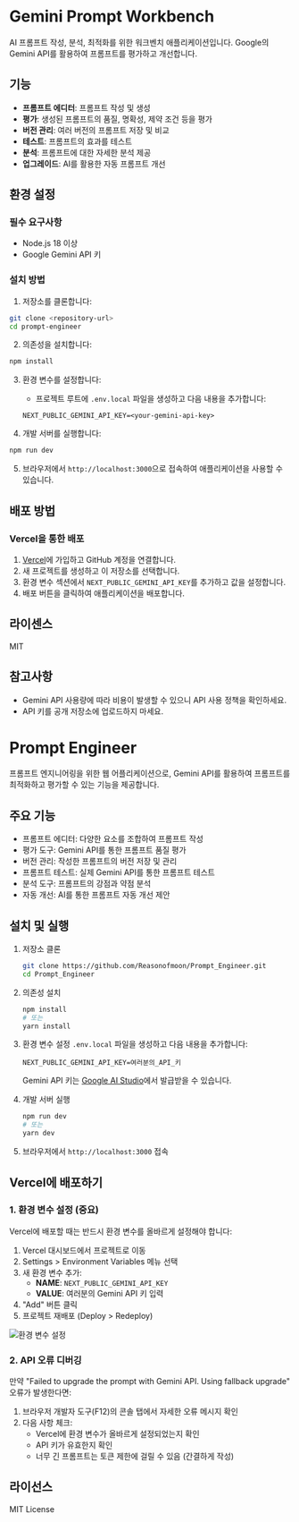 # Gemini Prompt Workbench

AI 프롬프트 작성, 분석, 최적화를 위한 워크벤치 애플리케이션입니다. Google의 Gemini API를 활용하여 프롬프트를 평가하고 개선합니다.

## 기능

- **프롬프트 에디터**: 프롬프트 작성 및 생성
- **평가**: 생성된 프롬프트의 품질, 명확성, 제약 조건 등을 평가
- **버전 관리**: 여러 버전의 프롬프트 저장 및 비교
- **테스트**: 프롬프트의 효과를 테스트
- **분석**: 프롬프트에 대한 자세한 분석 제공
- **업그레이드**: AI를 활용한 자동 프롬프트 개선

## 환경 설정

### 필수 요구사항

- Node.js 18 이상
- Google Gemini API 키

### 설치 방법

1. 저장소를 클론합니다:
```bash
git clone <repository-url>
cd prompt-engineer
```

2. 의존성을 설치합니다:
```bash
npm install
```

3. 환경 변수를 설정합니다:
   - 프로젝트 루트에 `.env.local` 파일을 생성하고 다음 내용을 추가합니다:
   ```
   NEXT_PUBLIC_GEMINI_API_KEY=<your-gemini-api-key>
   ```
   
4. 개발 서버를 실행합니다:
```bash
npm run dev
```

5. 브라우저에서 `http://localhost:3000`으로 접속하여 애플리케이션을 사용할 수 있습니다.

## 배포 방법

### Vercel을 통한 배포

1. [Vercel](https://vercel.com)에 가입하고 GitHub 계정을 연결합니다.
2. 새 프로젝트를 생성하고 이 저장소를 선택합니다.
3. 환경 변수 섹션에서 `NEXT_PUBLIC_GEMINI_API_KEY`를 추가하고 값을 설정합니다.
4. 배포 버튼을 클릭하여 애플리케이션을 배포합니다.

## 라이센스

MIT

## 참고사항

- Gemini API 사용량에 따라 비용이 발생할 수 있으니 API 사용 정책을 확인하세요.
- API 키를 공개 저장소에 업로드하지 마세요.

# Prompt Engineer

프롬프트 엔지니어링을 위한 웹 어플리케이션으로, Gemini API를 활용하여 프롬프트를 최적화하고 평가할 수 있는 기능을 제공합니다.

## 주요 기능

- 프롬프트 에디터: 다양한 요소를 조합하여 프롬프트 작성
- 평가 도구: Gemini API를 통한 프롬프트 품질 평가
- 버전 관리: 작성한 프롬프트의 버전 저장 및 관리
- 프롬프트 테스트: 실제 Gemini API를 통한 프롬프트 테스트
- 분석 도구: 프롬프트의 강점과 약점 분석
- 자동 개선: AI를 통한 프롬프트 자동 개선 제안

## 설치 및 실행

1. 저장소 클론
   ```bash
   git clone https://github.com/Reasonofmoon/Prompt_Engineer.git
   cd Prompt_Engineer
   ```

2. 의존성 설치
   ```bash
   npm install
   # 또는
   yarn install
   ```

3. 환경 변수 설정
   `.env.local` 파일을 생성하고 다음 내용을 추가합니다:
   ```
   NEXT_PUBLIC_GEMINI_API_KEY=여러분의_API_키
   ```
   Gemini API 키는 [Google AI Studio](https://ai.google.dev/)에서 발급받을 수 있습니다.

4. 개발 서버 실행
   ```bash
   npm run dev
   # 또는
   yarn dev
   ```

5. 브라우저에서 `http://localhost:3000` 접속

## Vercel에 배포하기

### 1. 환경 변수 설정 (중요)

Vercel에 배포할 때는 반드시 환경 변수를 올바르게 설정해야 합니다:

1. Vercel 대시보드에서 프로젝트로 이동
2. Settings > Environment Variables 메뉴 선택
3. 새 환경 변수 추가:
   - **NAME**: `NEXT_PUBLIC_GEMINI_API_KEY`
   - **VALUE**: 여러분의 Gemini API 키 입력
4. "Add" 버튼 클릭
5. 프로젝트 재배포 (Deploy > Redeploy)

![환경 변수 설정](https://i.imgur.com/example-image.png)

### 2. API 오류 디버깅

만약 "Failed to upgrade the prompt with Gemini API. Using fallback upgrade" 오류가 발생한다면:

1. 브라우저 개발자 도구(F12)의 콘솔 탭에서 자세한 오류 메시지 확인
2. 다음 사항 체크:
   - Vercel에 환경 변수가 올바르게 설정되었는지 확인
   - API 키가 유효한지 확인
   - 너무 긴 프롬프트는 토큰 제한에 걸릴 수 있음 (간결하게 작성)

## 라이선스

MIT License 